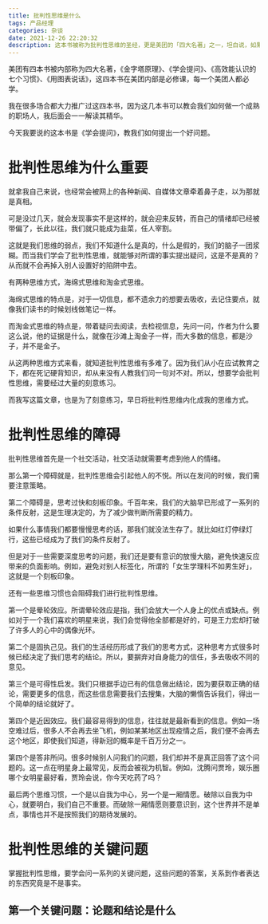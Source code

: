 ```yaml
---
title: 批判性思维是什么
tags: 产品经理
categories: 杂谈
date: 2021-12-26 22:20:32
description: 这本书被称为批判性思维的圣经，更是美团的「四大名著」之一，坦白说，如果能熟练掌握书中的内容，你的思维就超越了 99% 的人。
---
```


美团有四本书被内部称为四大名著，《金字塔原理》、《学会提问》、《高效能认识的七个习惯》、《用图表说话》，这四本书在美团内部是必修课，每一个美团人都必学。

我在很多场合都大力推广过这四本书，因为这几本书可以教会我们如何做一个成熟的职场人，我后面会一一解读其精华。

今天我要说的这本书是《学会提问》，教我们如何提出一个好问题。

# 批判性思维为什么重要

就拿我自己来说，也经常会被网上的各种新闻、自媒体文章牵着鼻子走，以为那就是真相。

可是没过几天，就会发现事实不是这样的，就会迎来反转，而自己的情绪却已经被带偏了，长此以往，我们就只能成为韭菜，任人宰割。

这就是我们思维的弱点，我们不知道什么是真的，什么是假的，我们的脑子一团浆糊。而当我们学会了批判性思维，就能够对所谓的事实提出疑问，这是不是真的？从而就不会再掉入别人设置好的陷阱中去。

有两种思维方式，海绵式思维和淘金式思维。

海绵式思维的特点是，对于一切信息，都不遗余力的想要去吸收，去记住要点，就像我们读书的时候划线做笔记一样。

而淘金式思维的特点是，带着疑问去阅读，去检视信息，先问一问，作者为什么要这么说，他的证据是什么，就像在沙滩上淘金子一样，而大多数的信息，都是沙子，并不是金子。

从这两种思维方式来看，就知道批判性思维有多难了。因为我们从小在应试教育之下，都在死记硬背知识，却从来没有人教我们问一句对不对。所以，想要学会批判性思维，需要经过大量的刻意练习。

而我写这篇文章，也是为了刻意练习，早日将批判性思维内化成我的思维方式。

# 批判性思维的障碍

批判性思维首先是一个社交活动，社交活动就需要考虑到他人的情绪。

那么第一个障碍就是，批判性思维会引起他人的不悦。所以在发问的时候，我们需要注意策略。

第二个障碍是，思考过快和刻板印象。千百年来，我们的大脑早已形成了一系列的条件反射，这是生理决定的，为了减少做判断所需要的精力。

如果什么事情我们都要慢慢思考的话，那我们就没法生存了。就比如红灯停绿灯行，这些已经成为了我们的条件反射了。

但是对于一些需要深度思考的问题，我们还是要有意识的放慢大脑，避免快速反应带来的负面影响。例如，避免对别人标签化，所谓的「女生学理科不如男生好」，这就是一个刻板印象。

还有一些思维习惯也会阻碍我们进行批判性思维。

第一个是晕轮效应。所谓晕轮效应是指，我们会放大一个人身上的优点或缺点。例如对于一个我们喜欢的明星来说，我们会觉得他全部都是好的，可是王力宏却打破了许多人的心中的偶像光环。

第二个是固执己见。我们的生活经历形成了我们的思考方式，这种思考方式很多时候已经决定了我们思考的结论。所以，要摒弃对自身能力的信任，多去吸收不同的意见。

第三个是可得性启发。我们只根据手边已有的信息做出结论，因为要获取正确的结论，需要更多的信息，而这些信息需要我们去搜集，大脑的懒惰告诉我们，得出一个简单的结论就好了。

第四个是近因效应。我们最容易得到的信息，往往就是最新看到的信息。例如一场空难过后，很多人不会再去坐飞机，例如某某地区出现疫情之后，我们便不会再去这个地区，即使我们知道，得新冠的概率是千百万分之一。

第四个是答非所问。很多时候别人问我们的问题，我们却并不是真正回答了这个问题的。这一点在明星身上最常见，反而会被视为机智。例如，沈腾问贾玲，娱乐圈哪个女明星最好看，贾玲会说，你今天吃药了吗？

最后两个思维习惯，一个是以自我为中心，另一个是一厢情愿。破除以自我为中心，就要明白，我们自己不重要。而破除一厢情愿则要意识到，这个世界并不是单点，事情也并不是按照我们的期待发展的。

# 批判性思维的关键问题

掌握批判性思维，要学会问一系列的关键问题，这些问题的答案，关系到作者表达的东西究竟是不是事实。

## 第一个关键问题：论题和结论是什么





